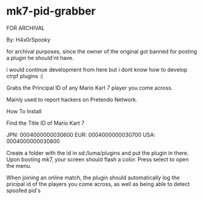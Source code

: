 # mk7-pid-grabber
FOR ARCHIVAL

 By: H4x0rSpooky
 
for archival purposes, since the owner of the original got banned for posting a plugin he should'nt have.

i would continue development from here but i dont know how to develop ctrpf plugins :(

Grabs the Principal ID of any Mario Kart 7 player you come across.

Mainly used to report hackers on Pretendo Network.

How To Install

Find the Title ID of Mario Kart 7

JPN: 0004000000030600
EUR: 0004000000030700
USA: 0004000000030800

Create a folder with the id in sd:/luma/plugins and put the plugin in there.
Upon booting mk7, your screen should flash a color. Press select to open the menu.

When joining an online match, the plugin should automatically log the pricipal id of the players you come across, as well as being able to detect spoofed pid's
